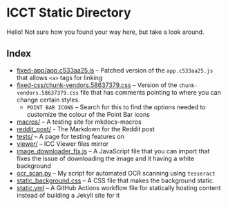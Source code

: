 # ICCT Static Directory
Hello! Not sure how you found your way here, but take a look around.

## Index
<!--
Rules for sorting:
Folders first, then files
Alphabetical within folders and within files
-->

* [fixed-app/app.c533aa25.js](./fixed-app/app.c533aa25.js) – Patched version of
  the `app.c533aa25.js` that allows `<a>` tags for linking
* [fixed-css/chunk-vendors.58637379.css](fixed-css/chunk-vendors.58637379.css)
  – Version of the `chunk-vendors.58637379.css` file that has comments pointing
  to where you can change certain styles.
    * `POINT BAR ICONS` – Search for this to find the options needed to
      customize the colour of the Point Bar icons
* [macros/](./macros/) – A testing site for mkdocs-macros
* [reddit_post/](./reddit_post/) - The Markdown for the Reddit post
* [tests/](./tests/) – A page for testing features on
* [viewer/](./viewer/) – ICC Viewer files mirror
* [image_downloader_fix.js](./image_downloader_fix.js) – A JavaScript file that
  you can import that fixes the issue of downloading the image and it having a
  white background
* [ocr_scan.py](./ocr_scan.py) – My script for automated OCR scanning using
  `tesseract`
* [static_background.css](static_background.css) – A CSS file that makes the
  background static.
* [static.yml](./static.yml) – A GitHub Actions workflow file for statically
  hosting content instead of building a Jekyll site for it

